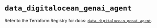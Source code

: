 # `data_digitalocean_genai_agent`

Refer to the Terraform Registry for docs: [`data_digitalocean_genai_agent`](https://registry.terraform.io/providers/digitalocean/digitalocean/2.62.0/docs/data-sources/genai_agent).
